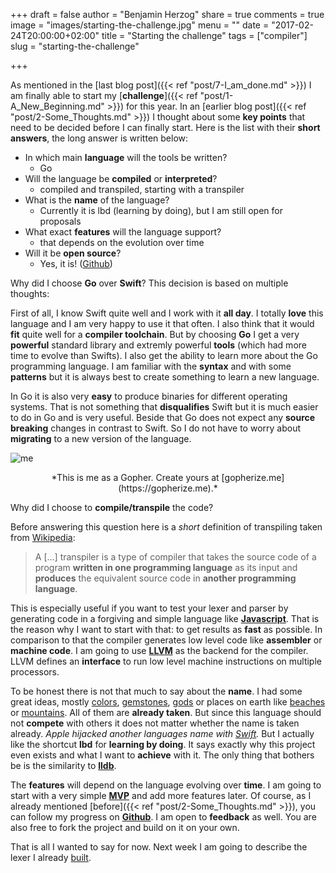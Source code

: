 +++
draft = false
author = "Benjamin Herzog"
share = true
comments = true
image = "images/starting-the-challenge.jpg"
menu = ""
date = "2017-02-24T20:00:00+02:00"
title = "Starting the challenge"
tags = ["compiler"]
slug = "starting-the-challenge"

+++

As mentioned in the [last blog post]({{< ref "post/7-I_am_done.md" >}}) I am finally able to start my [**challenge**]({{< ref "post/1-A_New_Beginning.md" >}}) for this year. In an [earlier blog post]({{< ref "post/2-Some_Thoughts.md" >}}) I thought about some **key points** that need to be decided before I can finally start. Here is the list with their **short answers**, the long answer is written below:

- In which main **language** will the tools be written?
	- Go
- Will the language be **compiled** or **interpreted**?
	- compiled and transpiled, starting with a transpiler
- What is the **name** of the language?
	- Currently it is lbd (learning by doing), but I am still open for proposals
- What exact **features** will the language support?
	- that depends on the evolution over time
- Will it be **open source**?
	- Yes, it is! ([Github](https://github.com/BenchR267/lbd))

Why did I choose **Go** over **Swift**? This decision is based on multiple thoughts: 

First of all, I know Swift quite well and I work with it **all day**. I totally **love** this language and I am very happy to use it that often. I also think that it would **fit** quite well for a **compiler toolchain**. But by choosing **Go** I get a very **powerful** standard library and extremly powerful **tools** (which had more time to evolve than Swifts). I also get the ability to learn more about the Go programming language. I am familiar with the **syntax** and with some **patterns** but it is always best to create something to learn a new language.

In Go it is also very **easy** to produce binaries for different operating systems. That is not something that **disqualifies** Swift but it is much easier to do in Go and is very useful. Beside that Go does not expect any **source breaking** changes in contrast to Swift. So I do not have to worry about **migrating** to a new version of the language.

![me](/images/gopherme.png)
<center>
*This is me as a Gopher. Create yours at [gopherize.me](https://gopherize.me).*
</center>

Why did I choose to **compile/transpile** the code?

Before answering this question here is a *short* definition of transpiling taken from [Wikipedia](https://en.wikipedia.org/wiki/Source-to-source_compiler):

> A […] transpiler is a type of compiler that takes the source code of a program **written in one programming language** as its input and **produces** the equivalent source code in **another programming language**.

This is especially useful if you want to test your lexer and parser by generating code in a forgiving and simple language like [**Javascript**](https://www.javascript.com). That is the reason why I want to start with that: to get results as **fast** as possible. In comparison to that the compiler generates low level code like **assembler** or **machine code**. I am going to use [**LLVM**](http://llvm.org) as the backend for the compiler. LLVM defines an **interface** to run low level machine instructions on multiple processors.

To be honest there is not that much to say about the **name**. I had some great ideas, mostly [colors](https://en.wikipedia.org/wiki/Lists_of_colors), [gemstones](https://en.wikipedia.org/wiki/User:Miwasatoshi/List_of_gemstones_and_ornamental_stones), [gods](http://www.godchecker.com) or places on earth like [beaches](https://en.wikipedia.org/wiki/List_of_beaches) or [mountains](https://en.wikipedia.org/wiki/List_of_highest_mountains_on_Earth). All of them are **already taken**. But since this language should not **compete** with others it does not matter whether the name is taken already. *Apple hijacked another languages name with [Swift](http://swift-lang.org/main/).* But I actually like the shortcut **lbd** for **learning by doing**. It says exactly why this project even exists and what I want to **achieve** with it. The only thing that bothers be is the similarity to [**lldb**](https://lldb.llvm.org).

The **features** will depend on the language evolving over **time**. I am going to start with a very simple [**MVP**](https://en.wikipedia.org/wiki/Minimum_viable_product) and add more features later. Of course, as I already mentioned [before]({{< ref "post/2-Some_Thoughts.md" >}}), you can follow my progress on [**Github**](https://github.com/BenchR267/lbd). I am open to **feedback** as well. You are also free to fork the project and build on it on your own.

That is all I wanted to say for now. Next week I am going to describe the lexer I already [built](https://github.com/BenchR267/lbd/tree/master/lexer).
